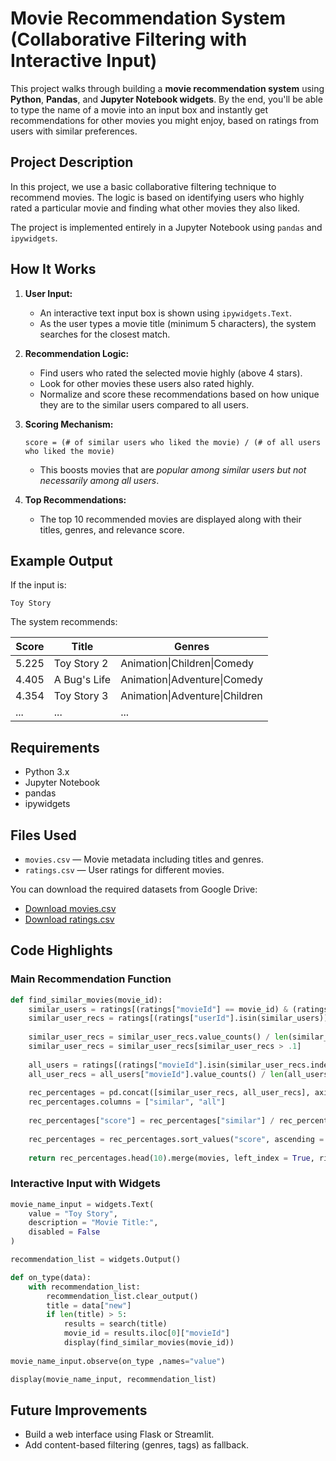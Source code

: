 # Movie Recommendation System (Collaborative Filtering with Interactive Input)

This project walks through building a **movie recommendation system** using **Python**, **Pandas**, and **Jupyter Notebook widgets**. By the end, you'll be able to type the name of a movie into an input box and instantly get recommendations for other movies you might enjoy, based on ratings from users with similar preferences.

## Project Description

In this project, we use a basic collaborative filtering technique to recommend movies. The logic is based on identifying users who highly rated a particular movie and finding what other movies they also liked.

The project is implemented entirely in a Jupyter Notebook using `pandas` and `ipywidgets`.

## How It Works

1. **User Input:**
   - An interactive text input box is shown using `ipywidgets.Text`.
   - As the user types a movie title (minimum 5 characters), the system searches for the closest match.

2. **Recommendation Logic:**
   - Find users who rated the selected movie highly (above 4 stars).
   - Look for other movies these users also rated highly.
   - Normalize and score these recommendations based on how unique they are to the similar users compared to all users.

3. **Scoring Mechanism:**
   ```
   score = (# of similar users who liked the movie) / (# of all users who liked the movie)
   ```
   - This boosts movies that are *popular among similar users but not necessarily among all users*.

4. **Top Recommendations:**
   - The top 10 recommended movies are displayed along with their titles, genres, and relevance score.

## Example Output

If the input is:
```
Toy Story
```

The system recommends:

| Score | Title                        | Genres                        |
|-------|------------------------------|------------------------------ |
| 5.225  | Toy Story 2                 | Animation\|Children\|Comedy   |
| 4.405  | A Bug's Life                | Animation\|Adventure\|Comedy  |
| 4.354  | Toy Story 3                 | Animation\|Adventure\|Children|
| ...   | ...                          | ...                           |

## Requirements

- Python 3.x
- Jupyter Notebook
- pandas
- ipywidgets


## Files Used

- `movies.csv` — Movie metadata including titles and genres.
- `ratings.csv` — User ratings for different movies.

You can download the required datasets from Google Drive:
- [Download movies.csv](https://drive.google.com/file/d/18agdNmeX2G0sxqQf4VFSGTFFDyyBs68w/view?usp=sharing)
- [Download ratings.csv](https://drive.google.com/file/d/1H8m4D1QHDSH5BnMJ-Ek09dtqdWlnAsnW/view?usp=sharing)


## Code Highlights

### Main Recommendation Function

```python
def find_similar_movies(movie_id):
    similar_users = ratings[(ratings["movieId"] == movie_id) & (ratings["rating"] > 4)]["userId"].unique()
    similar_user_recs = ratings[(ratings["userId"].isin(similar_users)) & (ratings["rating"] > 4)]["movieId"]
    
    similar_user_recs = similar_user_recs.value_counts() / len(similar_users)
    similar_user_recs = similar_user_recs[similar_user_recs > .1]
    
    all_users = ratings[(ratings["movieId"].isin(similar_user_recs.index)) & (ratings["rating"] > 4)]
    all_user_recs = all_users["movieId"].value_counts() / len(all_users["userId"].unique())
    
    rec_percentages = pd.concat([similar_user_recs, all_user_recs], axis = 1)
    rec_percentages.columns = ["similar", "all"]
    
    rec_percentages["score"] = rec_percentages["similar"] / rec_percentages["all"]
    
    rec_percentages = rec_percentages.sort_values("score", ascending = False)
    
    return rec_percentages.head(10).merge(movies, left_index = True, right_on = "movieId")[["score", "title", "genres"]]
```

### Interactive Input with Widgets

```python
movie_name_input = widgets.Text(
    value = "Toy Story",
    description = "Movie Title:",
    disabled = False
)

recommendation_list = widgets.Output()

def on_type(data):
    with recommendation_list:
        recommendation_list.clear_output()
        title = data["new"]
        if len(title) > 5:
            results = search(title)
            movie_id = results.iloc[0]["movieId"]
            display(find_similar_movies(movie_id))
            
movie_name_input.observe(on_type ,names="value")

display(movie_name_input, recommendation_list)
```

## Future Improvements

- Build a web interface using Flask or Streamlit.
- Add content-based filtering (genres, tags) as fallback.

